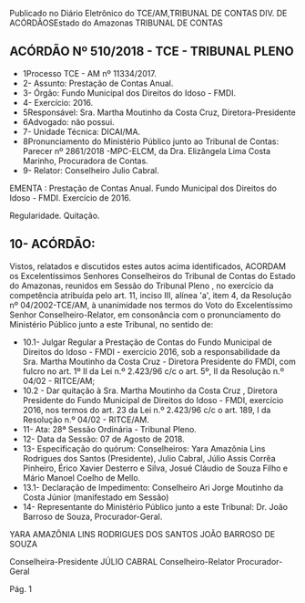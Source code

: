 Publicado  no  Diário Eletrônico do TCE/AM,TRIBUNAL DE CONTAS DIV. DE  ACÓRDÃOSEstado do Amazonas TRIBUNAL DE CONTAS

## ACÓRDÃO Nº 510/2018 - TCE - TRIBUNAL PLENO

- 1Processo TCE - AM nº 11334/2017.
- 2- Assunto: Prestação de Contas Anual.
- 3- Órgão: Fundo Municipal dos Direitos do Idoso - FMDI.
- 4- Exercício: 2016.
- 5Responsável: Sra. Martha Moutinho da Costa Cruz, Diretora-Presidente
- 6Advogado: não possui.
- 7- Unidade Técnica: DICAI/MA.
- 8Pronunciamento  do  Ministério  Público  junto  ao Tribunal  de  Contas: Parecer  nº 2861/2018  -MPC-ELCM,  da  Dra.  Elizângela  Lima  Costa  Marinho,  Procuradora  de Contas.
- 9- Relator: Conselheiro Julio Cabral.

EMENTA : Prestação de Contas Anual. Fundo Municipal dos Direitos do Idoso - FMDI. Exercício de 2016.

Regularidade. Quitação.

## 10- ACÓRDÃO:

Vistos, relatados e discutidos estes autos acima identificados, ACORDAM os Excelentíssimos Senhores Conselheiros do Tribunal de Contas do Estado do Amazonas, reunidos em Sessão do Tribunal Pleno ,  no  exercício da competência atribuída pelo  art. 11, inciso III,  alínea 'a', item  4,  da Resolução nº 04/2002-TCE/AM, à  unanimidade nos termos do Voto do Excelentíssimo Senhor Conselheiro-Relator, em consonância com o pronunciamento do Ministério Público junto a este Tribunal, no sentido de:

- 10.1-  Julgar  Regular a  Prestação de Contas do Fundo Municipal de Direitos do Idoso - FMDI - exercício 2016, sob a responsabilidade da Sra. Martha Moutinho da Costa Cruz - Diretora Presidente do FMDI, com fulcro no art. 1º  II da  Lei  n.º 2.423/96 c/c o art. 5º, II da Resolução n.º 04/02 - RITCE/AM;
- 10.2  -  Dar  quitação à Sra.  Martha  Moutinho  da  Costa  Cruz , Diretora Presidente  do  Fundo  Municipal  de  Direitos  do  Idoso  -  FMDI,  exercício 2016,  nos  termos  do  art.  23  da  Lei  n.º  2.423/96  c/c  o  art.  189,  I  da Resolução n.º 04/02 - RITCE/AM.
- 11-  Ata: 28ª Sessão Ordinária - Tribunal Pleno.
- 12-  Data da Sessão: 07 de Agosto de 2018.
- 13-  Especificação do quórum: Conselheiros: Yara Amazônia Lins Rodrigues dos Santos (Presidente), Julio Cabral, Júlio  Assis Corrêa Pinheiro, Érico Xavier Desterro e Silva, Josué Cláudio de Souza Filho e Mário Manoel Coelho de Mello.
- 13.1- Declaração de Impedimento: Conselheiro Ari Jorge  Moutinho da Costa Júnior (manifestado em Sessão)
- 14- Representante  do  Ministério  Público  junto  a este Tribunal: Dr. João  Barroso  de Souza, Procurador-Geral.

YARA AMAZÔNIA LINS RODRIGUES DOS SANTOS JOÃO BARROSO DE SOUZA

Conselheira-Presidente JÚLIO CABRAL Conselheiro-Relator Procurador-Geral

Pág. 1